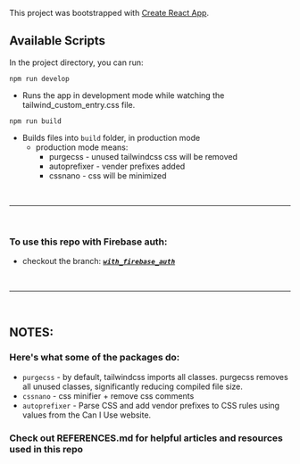 This project was bootstrapped with [Create React App](https://github.com/facebook/create-react-app).

## Available Scripts

In the project directory, you can run:

```
npm run develop
```

- Runs the app in development mode while watching the tailwind_custom_entry.css file.

```
npm run build
```

- Builds files into `build` folder, in production mode
  - production mode means:
    - purgecss - unused tailwindcss css will be removed
    - autoprefixer - vender prefixes added
    - cssnano - css will be minimized

<br />

---

<br />

### To use this repo with Firebase auth:

- checkout the branch: [**_`with_firebase_auth`_**](https://github.com/stevenjchang/template-react-tailwind-purgecss-watch/tree/with_firebase_auth)

<br />

---

<br />

## NOTES:

### Here's what some of the packages do:

- `purgecss` - by default, tailwindcss imports all classes. purgecss removes all unused classes, significantly reducing compiled file size.
- `cssnano` - css minifier + remove css comments
- `autoprefixer` - Parse CSS and add vendor prefixes to CSS rules using values from the Can I Use website.

### Check out REFERENCES.md for helpful articles and resources used in this repo
